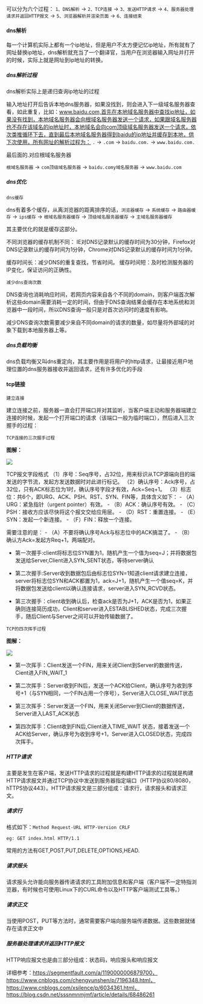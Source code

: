 
可以分为六个过程：
`1、DNS解析` -> `2、TCP连接` -> `3、发送HTTP请求` -> `4、服务器处理请求并返回HTTP报文` -> `5、浏览器解析并渲染页面` -> `6、连接结束`

<!-- more -->

#### dns解析

每一个计算机实际上都有一个ip地址，但是用户不太方便记忆ip地址，所有就有了网址替换ip地址，dns解析就充当了一个翻译官，当用户在浏览器输入网址并打开的时候，实际上就是网址到ip地址的转换。

##### dns解析过程

dns解析实际上是递归查询ip地址的过程

输入地址打开后告诉本地dns服务器，如果没找到，则会进入下一级域名服务器查看，如此重复，比如：www.baidu.com,首先在本地域名服务器中查找ip地址，如果没有找到，本地域名服务器会向根域名服务器发送一个请求，如果跟域名服务器也不存在该域名的ip地址时，本地域名会向com顶级域名服务器发送一个请求，依次类推循环下去，直到最后本地域名服务器得到baidu的ip地址并缓存到本地，供下次使用，所有网址的解析过程为：
`.` -> `.com` -> `baidu.com.` -> `www.baidu.com.`

最后面的.对应根域名服务器

`根域名服务器` -> `com顶级域名服务器` -> `baidu.comy域名服务器` -> `www.baidu.com`


##### dns优化

`dns缓存`

dns有着多个缓存，从离浏览器的距离排序的话，`浏览器缓存` -> `系统缓存` -> `路由器缓存` -> `ips缓存` -> `根域名服务器缓存` -> `顶级域名服务器缓存` -> `主域名服务器缓存`

其主要优化的就是缓存这部分。

不同浏览器的缓存机制不同： IE对DNS记录默认的缓存时间为30分钟，Firefox对DNS记录默认的缓存时间为1分钟，Chrome对DNS记录默认的缓存时间为1分钟。

缓存时间长：减少DNS的重复查找，节省时间。
缓存时间短：及时检测服务器的IP变化，保证访问的正确性。

`减少dns查询次数`

DNS查询也消耗响应时间，若网页内容来自各个不同的domain，则客户端首次解析这些domain需要消耗一定的时间，但由于DNS查询结果会缓存在本地系统和浏览器中一段时间，所以DNS查询一般只是对首次访问时的速度有影响。

减少DNS查询次数需要减少来自不同domain的请求的数量，如尽量将外部域的对象下载到本地服务器上等。

##### dns负载均衡

dns负载均衡又叫dns重定向，其主要作用是将用户的http请求，让最接近用户地理位置的dns服务器接收并返回请求，还有许多优化的手段


#### tcp链接

`建立连接`

建立连接之前，服务器一直会打开端口并对其监听，当客户端主动和服务器端建立连接的时候，发起一个打开端口的请求（该端口一般为临时端口），然后进入三次握手的过程：

`TCP连接的三次握手过程`

**图解：**

![](http://blog.chinaunix.net/attachment/201304/8/22312037_1365405910EROI.png)

TCP报文字段格式
（1）序号：Seq序号，占32位，用来标识从TCP源端向目的端发送的字节流，发起方发送数据时对此进行标记。
（2）确认序号：Ack序号，占32位，只有ACK标志位为1时，确认序号字段才有效，Ack=Seq+1。
（3）标志位：共6个，即URG、ACK、PSH、RST、SYN、FIN等，具体含义如下：
    - （A）URG：紧急指针（urgent pointer）有效。
    - （B）ACK：确认序号有效。
    - （C）PSH：接收方应该尽快将这个报文交给应用层。
    - （D）RST：重置连接。
    - （E）SYN：发起一个新连接。
    - （F）FIN：释放一个连接。

需要注意的是：
    - （A）不要将确认序号Ack与标志位中的ACK搞混了。
    - （B）确认方Ack=发起方Req+1，两端配对。 


- 第一次握手:client将标志位SYN置为1，随机产生一个值为seq=J；并将数据包发送给Server,Client进入SYN_SENT状态，等待server确认

- 第二次握手:Server收到数据包后由标志位SYN=1知道client请求建立连接，server将标志位SYN和ACK都置为1，ack=J+1，随机产生一个值seq=K，并将数据包发送给client以确认连接请求，server进入SYN_RCVD状态。

- 第三次握手：client收到确认后，检查ack是否为J+1，ACK是否为1，如果正确则连接简历成功，Client和server进入ESTABLISHED状态，完成三次握手，随后Client与Server之间可以开始传输数据了。


`TCP的四次挥手过程`

**图解：**

![](http://blog.chinaunix.net/attachment/201304/9/22312037_1365503104wDR0.png)

- 第一次挥手：Client发送一个FIN，用来关闭Client到Server的数据传送，Cient进入FIN_WAIT_1

- 第二次挥手：Server收到FIN后，发送一个ACK给Client，确认序号为收到序号+1（与SYN相同，一个FIN占用一个序号），Server进入CLOSE_WAIT状态

- 第三次挥手：Server发送一个FIN，用来关闭Server到Client的数据传送，Server进入LAST_ACK状态

- 第四次挥手：Client收到FIN后,Client进入TIME_WAIT 状态，接着发送一个ACK给Server，确认序号为收到序号+1，Server进入CLOSED状态，完成四次挥手。


##### HTTP请求

主要是发生在客户端，发送HTTP请求的过程就是构建HTTP请求的过程就是构建HTTP请求报文并通过TCP协议中发送到服务器指定端口（HTTP协议80/8080，hTTPS协议443）。HTTP请求报文是三部分组成：请求行，请求报头和请求正文。


##### 请求行

格式如下：`Method Request-URL HTTP-Version CRLF`

```
eg: GET index.html HTTP/1.1
```

常用的方法有GET,POST,PUT,DELETE,OPTIONS,HEAD.



##### 请求报头

请求报头允许能向服务器传递请求的工具附加信息和客户端（客户端不一定特指浏览器，有时候也可使用Linux下的CURL命令以及HTTP客户端测试工具等。）


##### 请求正文

当使用POST，PUT等方法时，通常需要客户端向服务端传递数据。这些数据就储存在请求正文中



##### 服务器处理请求并返回HTTP报文

HTTP响应报文也是由三部分组成：状态码，响应报头和响应报文



详细参考：https://segmentfault.com/a/1190000006879700，
https://www.cnblogs.com/chengyunshen/p/7196348.html，
https://www.cnblogs.com/xsilence/p/6034361.html，
https://blog.csdn.net/sssnmnmjmf/article/details/68486261